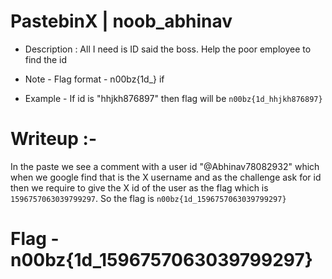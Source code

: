 # PastebinX | noob_abhinav

- Description : All I need is ID said the boss. Help the poor employee to find the id

- Note - Flag format - n00bz{1d_<id>} if 
- Example - If id is "hhjkh876897" then flag will be `n00bz{1d_hhjkh876897}`

# Writeup :-
In the paste we see a comment with a user id "@Abhinav78082932" which when we google find that is the X username and as the challenge ask for id then we require to give the X id of the user as the flag which is `1596757063039799297`. So the flag is `n00bz{1d_1596757063039799297}`

# Flag - n00bz{1d_1596757063039799297}
